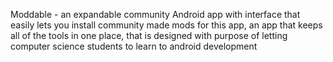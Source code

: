 Moddable - an expandable community Android app with interface that easily lets you install community made mods for this app, an app that keeps all of the tools in one place, that is designed with purpose of letting computer science students to learn to android development
